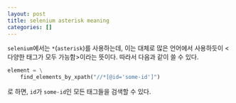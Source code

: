 ```yaml
---
layout: post
title: selenium asterisk meaning
categories: []
---
```


`selenium`에서는 `*`(`asterisk`)를 사용하는데, 이는 대체로 많은 언어에서 사용하듯이 <다양한 태그가 모두 가능함>이라는 뜻이다. 따라서 다음과 같이 쓸 수 있다.

```python
element = \
	find_elements_by_xpath("//*[@id='some-id']")
```

로 하면, `id`가 `some-id`인 모든 태그들을 검색할 수 있다.

